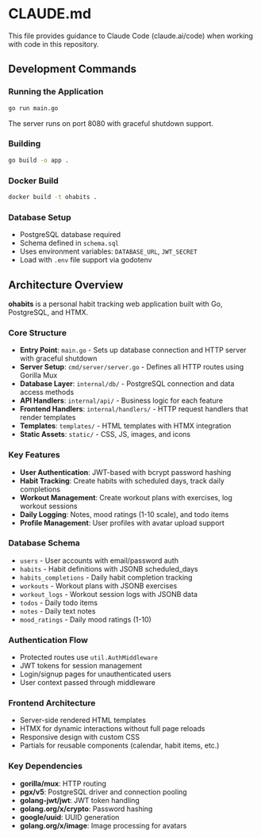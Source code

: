 # CLAUDE.md

This file provides guidance to Claude Code (claude.ai/code) when working with code in this repository.

## Development Commands

### Running the Application
```bash
go run main.go
```
The server runs on port 8080 with graceful shutdown support.

### Building
```bash
go build -o app .
```

### Docker Build
```bash
docker build -t ohabits .
```

### Database Setup
- PostgreSQL database required
- Schema defined in `schema.sql`
- Uses environment variables: `DATABASE_URL`, `JWT_SECRET`
- Load with `.env` file support via godotenv

## Architecture Overview

**ohabits** is a personal habit tracking web application built with Go, PostgreSQL, and HTMX.

### Core Structure
- **Entry Point**: `main.go` - Sets up database connection and HTTP server with graceful shutdown
- **Server Setup**: `cmd/server/server.go` - Defines all HTTP routes using Gorilla Mux
- **Database Layer**: `internal/db/` - PostgreSQL connection and data access methods
- **API Handlers**: `internal/api/` - Business logic for each feature
- **Frontend Handlers**: `internal/handlers/` - HTTP request handlers that render templates
- **Templates**: `templates/` - HTML templates with HTMX integration
- **Static Assets**: `static/` - CSS, JS, images, and icons

### Key Features
- **User Authentication**: JWT-based with bcrypt password hashing
- **Habit Tracking**: Create habits with scheduled days, track daily completions
- **Workout Management**: Create workout plans with exercises, log workout sessions
- **Daily Logging**: Notes, mood ratings (1-10 scale), and todo items
- **Profile Management**: User profiles with avatar upload support

### Database Schema
- `users` - User accounts with email/password auth
- `habits` - Habit definitions with JSONB scheduled_days
- `habits_completions` - Daily habit completion tracking
- `workouts` - Workout plans with JSONB exercises
- `workout_logs` - Workout session logs with JSONB data
- `todos` - Daily todo items
- `notes` - Daily text notes
- `mood_ratings` - Daily mood ratings (1-10)

### Authentication Flow
- Protected routes use `util.AuthMiddleware`
- JWT tokens for session management
- Login/signup pages for unauthenticated users
- User context passed through middleware

### Frontend Architecture
- Server-side rendered HTML templates
- HTMX for dynamic interactions without full page reloads
- Responsive design with custom CSS
- Partials for reusable components (calendar, habit items, etc.)

### Key Dependencies
- **gorilla/mux**: HTTP routing
- **pgx/v5**: PostgreSQL driver and connection pooling
- **golang-jwt/jwt**: JWT token handling
- **golang.org/x/crypto**: Password hashing
- **google/uuid**: UUID generation
- **golang.org/x/image**: Image processing for avatars